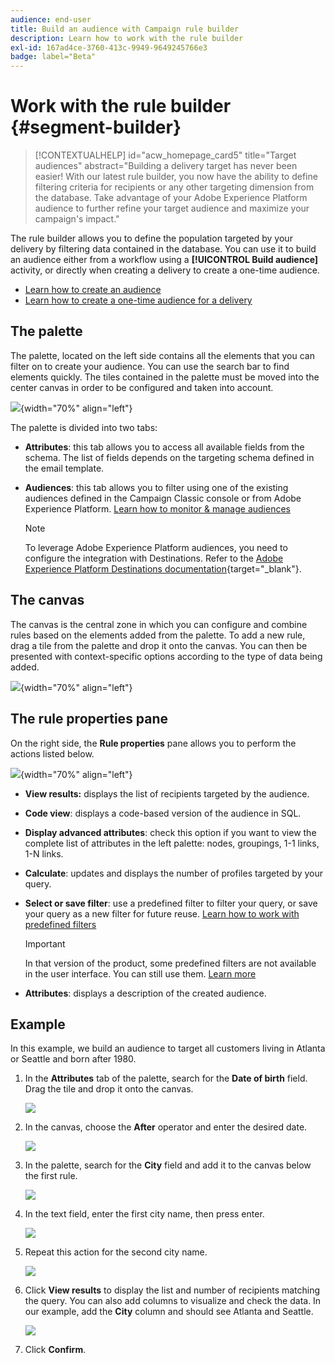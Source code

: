 ```yaml
---
audience: end-user
title: Build an audience with Campaign rule builder
description: Learn how to work with the rule builder
exl-id: 167ad4ce-3760-413c-9949-9649245766e3
badge: label="Beta" 
---
```

# Work with the rule builder {#segment-builder}

>[!CONTEXTUALHELP]
>id="acw_homepage_card5"
>title="Target audiences"
>abstract="Building a delivery target has never been easier! With our latest rule builder, you now have the ability to define filtering criteria for recipients or any other targeting dimension from the database. Take advantage of your Adobe Experience Platform audience to further refine your target audience and maximize your campaign's impact."

The rule builder allows you to define the population targeted by your delivery by filtering data contained in the database. You can use it to build an audience either from a workflow using a **[!UICONTROL Build audience]** activity, or directly when creating a delivery to create a one-time audience.

* [Learn how to create an audience](create-audience.md)
* [Learn how to create a one-time audience for a delivery](one-time-audience.md)

## The palette

The palette, located on the left side contains all the elements that you can filter on to create your audience. You can use the search bar to find elements quickly. The tiles contained in the palette must be moved into the center canvas in order to be configured and taken into account.

![](assets/segment-builder2.png){width="70%" align="left"}
    
The palette is divided into two tabs:

* **Attributes**: this tab allows you to access all available fields from the schema. The list of fields depends on the targeting schema defined in the email template.

* **Audiences**: this tab allows you to filter using one of the existing audiences defined in the Campaign Classic console or from Adobe Experience Platform. [Learn how to monitor & manage audiences](manage-audience.md)

    >[!NOTE]
    >
    >To leverage Adobe Experience Platform audiences, you need to configure the integration with Destinations. Refer to the [Adobe Experience Platform Destinations documentation](https://experienceleague.adobe.com/docs/experience-platform/destinations/home.html){target="_blank"}.

## The canvas

The canvas is the central zone in which you can configure and combine rules based on the elements added from the palette. To add a new rule, drag a tile from the palette and drop it onto the canvas. You can then be presented with context-specific options according to the type of data being added. 

![](assets/segment-builder4.png){width="70%" align="left"}

## The rule properties pane

On the right side, the **Rule properties** pane allows you to perform the  actions listed below.

![](assets/segment-builder5.png){width="70%" align="left"}

* **View results:** displays the list of recipients targeted by the audience.
* **Code view**: displays a code-based version of the audience in SQL.
* **Display advanced attributes**: check this option if you want to view the complete list of attributes in the left palette: nodes, groupings, 1-1 links, 1-N links.
* **Calculate**: updates and displays the number of profiles targeted by your query.
* **Select or save filter**: use a predefined filter to filter your query, or save your query as a new filter for future reuse. [Learn how to work with predefined filters](../get-started/predefined-filters.md)

    >[!IMPORTANT]
    >
    >In that version of the product, some predefined filters are not available in the user interface. You can still use them. [Learn more](../get-started/guardrails.md#predefined-filters-filters-guardrails-limitations)

* **Attributes**: displays a description of the created audience.

## Example

In this example, we build an audience to target all customers living in Atlanta or Seattle and born after 1980. 

1. In the **Attributes** tab of the palette, search for the **Date of birth** field. Drag the tile and drop it onto the canvas. 

    ![](assets/segment-builder6.png)

1. In the canvas, choose the **After** operator and enter the desired date.

    ![](assets/segment-builder7.png)

1. In the palette, search for the **City** field and add it to the canvas below the first rule. 

    ![](assets/segment-builder8.png)

1. In the text field, enter the first city name, then press enter. 

    ![](assets/segment-builder9.png)

1. Repeat this action for the second city name.

    ![](assets/segment-builder10.png)

1. Click **View results** to display the list and number of recipients matching the query. You can also add columns to visualize and check the data. In our example, add the **City** column and should see Atlanta and Seattle.

    ![](assets/segment-builder11.png)

1. Click **Confirm**.